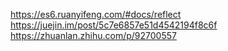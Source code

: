 <https://es6.ruanyifeng.com/#docs/reflect>
<https://juejin.im/post/5c7e6857e51d4542194f8c6f>
<https://zhuanlan.zhihu.com/p/92700557>
